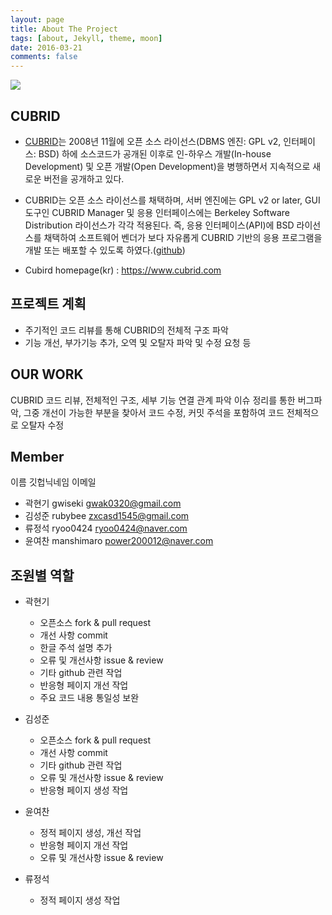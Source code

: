 ```yaml
---
layout: page
title: About The Project
tags: [about, Jekyll, theme, moon]
date: 2016-03-21
comments: false
---
```


<img src="https://user-images.githubusercontent.com/31883730/40969175-2f4cb8c2-68f2-11e8-9b83-7c4227c35453.jpg">


## CUBRID

* [CUBRID](http://www.cubrid.com/)는 2008년 11월에 오픈 소스 라이선스(DBMS 엔진: GPL v2, 인터페이스: BSD) 하에 소스코드가 공개된 이후로 인-하우스 개발(In-house Development) 및 오픈 개발(Open Development)을 병행하면서 지속적으로 새로운 버전을 공개하고 있다.

* CUBRID는 오픈 소스 라이선스를 채택하며, 서버 엔진에는 GPL v2 or later, GUI 도구인 CUBRID Manager 및 응용 인터페이스에는 Berkeley Software Distribution 라이선스가 각각 적용된다. 즉, 응용 인터페이스(API)에 BSD 라이선스를 채택하여 소프트웨어 벤더가 보다 자유롭게 CUBRID 기반의 응용 프로그램을 개발 또는 배포할 수 있도록 하였다.([github](https://github.com/CUBRID/cubrid))

* Cubird homepage(kr) : https://www.cubrid.com

## 프로젝트 계획

* 주기적인 코드 리뷰를 통해 CUBRID의 전체적 구조 파악
* 기능 개선, 부가기능 추가, 오역 및 오탈자 파악 및 수정 요청 등

## OUR WORK

CUBRID 코드 리뷰, 전체적인 구조, 세부 기능 연결 관계 파악
이슈 정리를 통한 버그파악, 그중 개선이 가능한 부분을 찾아서 코드 수정, 커밋
주석을 포함하여 코드 전체적으로 오탈자 수정

## Member

이름 깃헙닉네임 이메일
 *   곽현기 gwiseki gwak0320@gmail.com
 *   김성준 rubybee zxcasd1545@gmail.com
 *   류정석 ryoo0424 ryoo0424@naver.com
 *   윤여찬 manshimaro power200012@naver.com


## 조원별 역할

* 곽현기
    * 오픈소스 fork & pull request
    * 개선 사항 commit
    * 한글 주석 설명 추가
    * 오류 및 개선사항 issue & review
    * 기타 github 관련 작업
    * 반응형 페이지 개선 작업
    * 주요 코드 내용 통일성 보완
    
* 김성준
    * 오픈소스 fork & pull request
    * 개선 사항 commit
    * 기타 github 관련 작업
    * 오류 및 개선사항 issue & review
    * 반응형 페이지 생성 작업

* 윤여찬
    * 정적 페이지 생성, 개선 작업
    * 반응형 페이지 개선 작업
    * 오류 및 개선사항 issue & review

* 류정석
    * 정적 페이지 생성 작업
    

